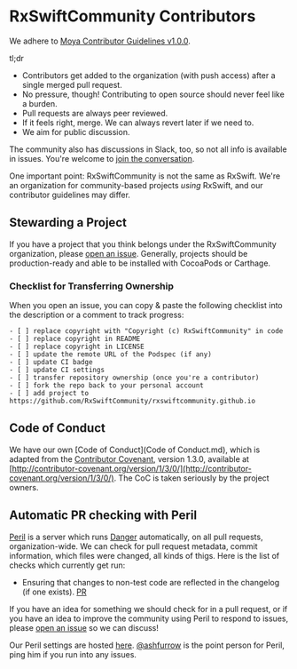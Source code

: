 RxSwiftCommunity Contributors
=============================

We adhere to [Moya Contributor Guidelines v1.0.0](https://github.com/Moya/contributors/tree/1.0.0). 

tl;dr

- Contributors get added to the organization (with push access) after a single merged pull request.
- No pressure, though! Contributing to open source should never feel like a burden.
- Pull requests are always peer reviewed.
- If it feels right, merge. We can always revert later if we need to.
- We aim for public discussion.

The community also has discussions in Slack, too, so not all info is available in issues. You're welcome to [join the conversation](http://slack.rxswift.org).

One important point: RxSwiftCommunity is not the same as RxSwift. We're an organization for community-based projects _using_ RxSwift, and our contributor guidelines may differ.

Stewarding a Project
--------------------

If you have a project that you think belongs under the RxSwiftCommunity organization, please [open an issue](https://github.com/RxSwiftCommunity/contributors/issues/new). Generally, projects should be production-ready and able to be installed with CocoaPods or Carthage.

### Checklist for Transferring Ownership

When you open an issue, you can copy & paste the following checklist into the description or a comment to track progress:

```
- [ ] replace copyright with "Copyright (c) RxSwiftCommunity" in code
- [ ] replace copyright in README
- [ ] replace copyright in LICENSE
- [ ] update the remote URL of the Podspec (if any)
- [ ] update CI badge
- [ ] update CI settings
- [ ] transfer repository ownership (once you're a contributor)
- [ ] fork the repo back to your personal account
- [ ] add project to https://github.com/RxSwiftCommunity/rxswiftcommunity.github.io
```

Code of Conduct
---------------

We have our own [Code of Conduct](Code of Conduct.md), which is adapted from the [Contributor Covenant](http://contributor-covenant.org), version 1.3.0, available at [http://contributor-covenant.org/version/1/3/0/](http://contributor-covenant.org/version/1/3/0/). The CoC is taken seriously by the project owners.

Automatic PR checking with Peril
--------------------------------

[Peril](https://github.com/Danger/Peril) is a server which runs [Danger](http://danger.systems/js/) automatically, on all pull requests, organization-wide. We can check for pull request metadata, commit information, which files were changed, all kinds of thigs. Here is the list of checks which currently get run:

- Ensuring that changes to non-test code are reflected in the changelog (if one exists). [PR](https://github.com/RxSwiftCommunity/peril/pull/1)

If you have an idea for something we should check for in a pull request, or if you have an idea to improve the community using Peril to respond to issues, please [open an issue](https://github.com/RxSwiftCommunity/contributors/issues/new) so we can discuss!

Our Peril settings are hosted [here](https://github.com/RxSwiftCommunity/peril). [@ashfurrow](https://github.com/ashfurrow) is the point person for Peril, ping him if you run into any issues.
